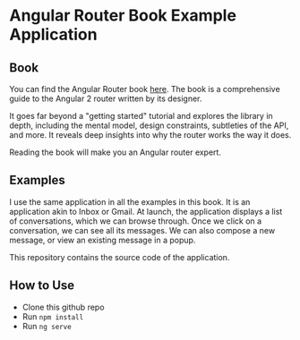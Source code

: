 # Angular Router Book Example Application

## Book

You can find the Angular Router book [here](https://leanpub.com/router). The book is a comprehensive guide to the Angular 2 router written by its designer.

It goes far beyond a "getting started" tutorial and explores the library in depth, including the mental model, design constraints, subtleties of the API, and more. It reveals deep insights into why the router works the way it does.

Reading the book will make you an Angular router expert.

## Examples

I use the same application in all the examples in this book. It is an application akin to Inbox or Gmail. At launch, the application displays a list of conversations, which we can browse through. Once we click on a conversation, we can see all its messages. We can also compose a new message, or view an existing message in a popup. 

This repository contains the source code of the application.

## How to Use

* Clone this github repo
* Run `npm install`
* Run `ng serve`
